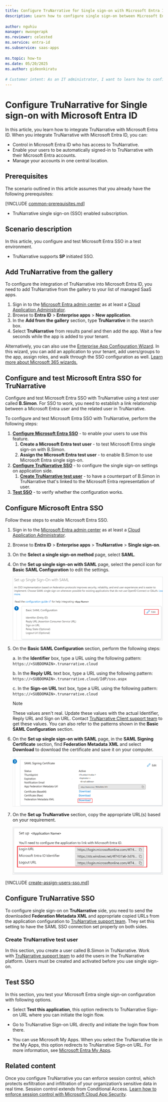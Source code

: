 ```yaml
---
title: Configure TruNarrative for Single sign-on with Microsoft Entra ID
description: Learn how to configure single sign-on between Microsoft Entra ID and TruNarrative.

author: nguhiu
manager: mwongerapk
ms.reviewer: celested
ms.service: entra-id
ms.subservice: saas-apps

ms.topic: how-to
ms.date: 05/20/2025
ms.author: gideonkiratu

# Customer intent: As an IT administrator, I want to learn how to configure single sign-on between Microsoft Entra ID and TruNarrative so that I can control who has access to TruNarrative, enable automatic sign-in with Microsoft Entra accounts, and manage my accounts in one central location.
---
```


# Configure TruNarrative for Single sign-on with Microsoft Entra ID

In this article,  you learn how to integrate TruNarrative with Microsoft Entra ID. When you integrate TruNarrative with Microsoft Entra ID, you can:

* Control in Microsoft Entra ID who has access to TruNarrative.
* Enable your users to be automatically signed-in to TruNarrative with their Microsoft Entra accounts.
* Manage your accounts in one central location.

## Prerequisites
The scenario outlined in this article assumes that you already have the following prerequisites:

[!INCLUDE [common-prerequisites.md](~/identity/saas-apps/includes/common-prerequisites.md)]
* TruNarrative single sign-on (SSO) enabled subscription.

## Scenario description

In this article,  you configure and test Microsoft Entra SSO in a test environment.

* TruNarrative supports **SP** initiated SSO.

## Add TruNarrative from the gallery

To configure the integration of TruNarrative into Microsoft Entra ID, you need to add TruNarrative from the gallery to your list of managed SaaS apps.

1. Sign in to the [Microsoft Entra admin center](https://entra.microsoft.com) as at least a [Cloud Application Administrator](~/identity/role-based-access-control/permissions-reference.md#cloud-application-administrator).
1. Browse to **Entra ID** > **Enterprise apps** > **New application**.
1. In the **Add from the gallery** section, type **TruNarrative** in the search box.
1. Select **TruNarrative** from results panel and then add the app. Wait a few seconds while the app is added to your tenant.

 Alternatively, you can also use the [Enterprise App Configuration Wizard](https://portal.office.com/AdminPortal/home?Q=Docs#/azureadappintegration). In this wizard, you can add an application to your tenant, add users/groups to the app, assign roles, and walk through the SSO configuration as well. [Learn more about Microsoft 365 wizards.](/microsoft-365/admin/misc/azure-ad-setup-guides)

<a name='configure-and-test-azure-ad-sso-for-trunarrative'></a>

## Configure and test Microsoft Entra SSO for TruNarrative

Configure and test Microsoft Entra SSO with TruNarrative using a test user called **B.Simon**. For SSO to work, you need to establish a link relationship between a Microsoft Entra user and the related user in TruNarrative.

To configure and test Microsoft Entra SSO with TruNarrative, perform the following steps:

1. **[Configure Microsoft Entra SSO](#configure-azure-ad-sso)** - to enable your users to use this feature.
    1. **Create a Microsoft Entra test user** - to test Microsoft Entra single sign-on with B.Simon.
    1. **Assign the Microsoft Entra test user** - to enable B.Simon to use Microsoft Entra single sign-on.
1. **[Configure TruNarrative SSO](#configure-trunarrative-sso)** - to configure the single sign-on settings on application side.
    1. **[Create TruNarrative test user](#create-trunarrative-test-user)** - to have a counterpart of B.Simon in TruNarrative that's linked to the Microsoft Entra representation of user.
1. **[Test SSO](#test-sso)** - to verify whether the configuration works.

<a name='configure-azure-ad-sso'></a>

## Configure Microsoft Entra SSO

Follow these steps to enable Microsoft Entra SSO.

1. Sign in to the [Microsoft Entra admin center](https://entra.microsoft.com) as at least a [Cloud Application Administrator](~/identity/role-based-access-control/permissions-reference.md#cloud-application-administrator).
1. Browse to **Entra ID** > **Enterprise apps** > **TruNarrative** > **Single sign-on**.
1. On the **Select a single sign-on method** page, select **SAML**.
1. On the **Set up single sign-on with SAML** page, select the pencil icon for **Basic SAML Configuration** to edit the settings.

   ![Edit Basic SAML Configuration](common/edit-urls.png)

1. On the **Basic SAML Configuration** section, perform the following steps:

    a. In the **Identifier** box, type a URL using the following pattern:
    `https://<SUBDOMAIN>.trunarrative.cloud`

    b. In the **Reply URL** text box, type a URL using the following pattern:
    `https://<SUBDOMAIN>.trunarrative.cloud/IdP/sso.aspx`

    c. In the **Sign-on URL** text box, type a URL using the following pattern:
    `https://<SUBDOMAIN>.trunarrative.cloud`

	> [!NOTE]
	> These values aren't real. Update these values with the actual Identifier, Reply URL and Sign on URL. Contact [TruNarrative Client support team](mailto:helpdesk@trunarrative.com) to get these values. You can also refer to the patterns shown in the **Basic SAML Configuration** section.

1. On the **Set up single sign-on with SAML** page, in the **SAML Signing Certificate** section,  find **Federation Metadata XML** and select **Download** to download the certificate and save it on your computer.

	![The Certificate download link](common/metadataxml.png)

1. On the **Set up TruNarrative** section, copy the appropriate URL(s) based on your requirement.

	![Copy configuration URLs](common/copy-configuration-urls.png)

<a name='create-an-azure-ad-test-user'></a>

[!INCLUDE [create-assign-users-sso.md](~/identity/saas-apps/includes/create-assign-users-sso.md)]

## Configure TruNarrative SSO

To configure single sign-on on **TruNarrative** side, you need to send the downloaded **Federation Metadata XML** and appropriate copied URLs from the application configuration to [TruNarrative support team](mailto:helpdesk@trunarrative.com). They set this setting to have the SAML SSO connection set properly on both sides.

### Create TruNarrative test user

In this section, you create a user called B.Simon in TruNarrative. Work with [TruNarrative support team](mailto:helpdesk@trunarrative.com) to add the users in the TruNarrative platform. Users must be created and activated before you use single sign-on.

## Test SSO 

In this section, you test your Microsoft Entra single sign-on configuration with following options. 

* Select **Test this application**, this option redirects to TruNarrative Sign-on URL where you can initiate the login flow. 

* Go to TruNarrative Sign-on URL directly and initiate the login flow from there.

* You can use Microsoft My Apps. When you select the TruNarrative tile in the My Apps, this option redirects to TruNarrative Sign-on URL. For more information, see [Microsoft Entra My Apps](/azure/active-directory/manage-apps/end-user-experiences#azure-ad-my-apps).

## Related content

Once you configure TruNarrative you can enforce session control, which protects exfiltration and infiltration of your organization’s sensitive data in real time. Session control extends from Conditional Access. [Learn how to enforce session control with Microsoft Cloud App Security](/cloud-app-security/proxy-deployment-aad).
